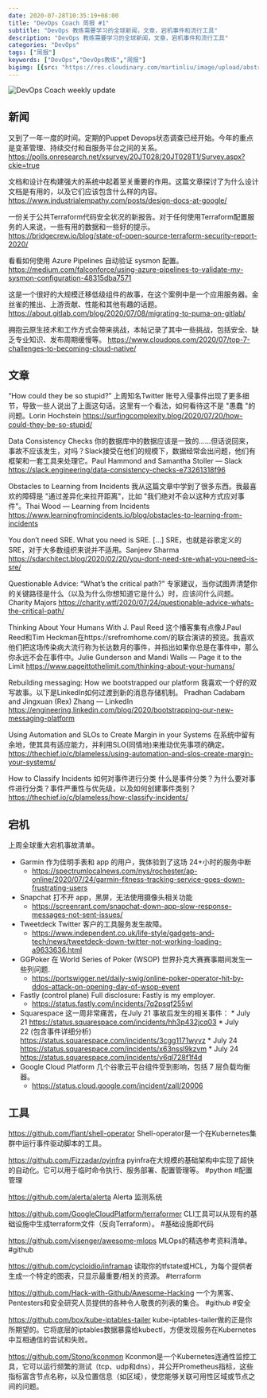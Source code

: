 ```yaml
---
date: 2020-07-28T10:35:19+08:00
title: "DevOps Coach 周报 #1"
subtitle: "DevOps 教练需要学习的全球新闻，文章，宕机事件和流行工具"
description: "DevOps 教练需要学习的全球新闻，文章，宕机事件和流行工具"
categories: "DevOps"
tags: ["周报"]
keywords: ["DevOps","DevOps教练","周报"]
bigimg: [{src: "https://res.cloudinary.com/martinliu/image/upload/abstract-1.jpg", desc: "DevOps"}]
---
```


![DevOps Coach weekly update](/images/weeklyupdate.jpg)

## 新闻

又到了一年一度的时间。定期的Puppet Devops状态调查已经开始。今年的重点是变革管理、持续交付和自服务平台之间的关系。
https://polls.onresearch.net/xsurvey/20JT028/20JT028T1/Survey.aspx?ckie=true

文档和设计在构建强大的系统中起着至关重要的作用。这篇文章探讨了为什么设计文档是有用的，以及它们应该包含什么样的内容。
https://www.industrialempathy.com/posts/design-docs-at-google/

一份关于公共Terraform代码安全状况的新报告。对于任何使用Terraform配置服务的人来说，一些有用的数据和一些好的提示。
https://bridgecrew.io/blog/state-of-open-source-terraform-security-report-2020/

看看如何使用 Azure Pipelines 自动验证 sysmon 配置。
https://medium.com/falconforce/using-azure-pipelines-to-validate-my-sysmon-configuration-48315dba7571

这是一个很好的大规模迁移低级组件的故事，在这个案例中是一个应用服务器。金丝雀的推出、上游贡献、性能和其他有趣的话题。
https://about.gitlab.com/blog/2020/07/08/migrating-to-puma-on-gitlab/

拥抱云原生技术和工作方式会带来挑战，本帖记录了其中一些挑战，包括安全、缺乏专业知识、发布周期缓慢等。
https://www.cloudops.com/2020/07/top-7-challenges-to-becoming-cloud-native/

## 文章

“How could they be so stupid?” 上周知名Twitter 账号入侵事件出现了更多细节，导致一些人说出了上面这句话。这里有一个看法，如何看待这不是 "愚蠢 "的问题。Lorin Hochstein
https://surfingcomplexity.blog/2020/07/20/how-could-they-be-so-stupid/

Data Consistency Checks 你的数据库中的数据应该是一致的......但话说回来，事故不应该发生，对吗？Slack接受在他们的规模下，数据经常会出问题，他们有框架和一套工具来处理它。Paul Hammond and Samantha Stoller — Slack
https://slack.engineering/data-consistency-checks-e73261318f96

Obstacles to Learning from Incidents 我从这篇文章中学到了很多东西。我最喜欢的障碍是 "通过差异化来拉开距离"，比如 "我们绝对不会以这种方式应对事件"。Thai Wood — Learning from Incidents
https://www.learningfromincidents.io/blog/obstacles-to-learning-from-incidents

You don’t need SRE. What you need is SRE. […] SRE，也就是谷歌定义的SRE，对于大多数组织来说并不适用。Sanjeev Sharma
https://sdarchitect.blog/2020/02/20/you-dont-need-sre-what-you-need-is-sre/

Questionable Advice: “What’s the critical path?” 专家建议，当你试图弄清楚你的关键路径是什么（以及为什么你想知道它是什么）时，应该问什么问题。Charity Majors
https://charity.wtf/2020/07/24/questionable-advice-whats-the-critical-path/

Thinking About Your Humans With J. Paul Reed 这个播客集有点像J.Paul Reed和Tim Heckman在https://srefromhome.com/的联合演讲的预览。我喜欢他们把这场传染病大流行称为长达数月的事件，并指出如果你总是在事件中，那么你永远不会在事件中。Julie Gunderson and Mandi Walls — Page it to the Limit
https://www.pageittothelimit.com/thinking-about-your-humans/

Rebuilding messaging: How we bootstrapped our platform 我喜欢一个好的双写故事。以下是LinkedIn如何过渡到新的消息存储机制。 Pradhan Cadabam and Jingxuan (Rex) Zhang — LinkedIn
https://engineering.linkedin.com/blog/2020/bootstrapping-our-new-messaging-platform

Using Automation and SLOs to Create Margin in your Systems 在系统中留有余地，使其具有适应能力，并利用SLO(同情地)来推动优先事项的确定。
https://thechief.io/c/blameless/using-automation-and-slos-create-margin-your-systems/

How to Classify Incidents  如何对事件进行分类 什么是事件分类？为什么要对事件进行分类？事件严重性与优先级，以及如何创建事件类别？
https://thechief.io/c/blameless/how-classify-incidents/

## 宕机

上周全球重大宕机事故清单。

*  Garmin 作为佳明手表和 app 的用户，我体验到了这场 24+小时的服务中断
	*  https://spectrumlocalnews.com/nys/rochester/ap-online/2020/07/24/garmin-fitness-tracking-service-goes-down-frustrating-users
*  Snapchat 打不开 app，黑屏，无法使用摄像头相关功能
	*  https://screenrant.com/snapchat-down-app-slow-response-messages-not-sent-issues/
*  Tweetdeck  Twitter 客户的工具服务发生故障。
	*  https://www.independent.co.uk/life-style/gadgets-and-tech/news/tweetdeck-down-twitter-not-working-loading-a9633636.html
*  GGPoker  在 World Series of Poker (WSOP) 世界扑克大赛赛事期间发生一些列问题.
	*  https://portswigger.net/daily-swig/online-poker-operator-hit-by-ddos-attack-on-opening-day-of-wsop-event
*  Fastly (control plane) Full disclosure: Fastly is my employer.
	*  https://status.fastly.com/incidents/7q2psqf255wl
*  Squarespace  这一周非常痛苦，在July 21 事故后发生的相关事件：
		* July 21  https://status.squarespace.com/incidents/hh3p432jcq03
		* July 22 (包含事件详细分析) https://status.squarespace.com/incidents/3cgg1171wyvz
		* July 24 https://status.squarespace.com/incidents/x63nssl9kzvm
		* July 24 https://status.squarespace.com/incidents/v6ql728f1f4d
*  Google Cloud Platform 几个谷歌云平台组件受到影响，包括 7 层负载均衡器。
	*  https://status.cloud.google.com/incident/zall/20006

## 工具

https://github.com/flant/shell-operator
Shell-operator是一个在Kubernetes集群中运行事件驱动脚本的工具。

https://github.com/Fizzadar/pyinfra
pyinfra在大规模的基础架构中实现了超快的自动化。它可以用于临时命令执行、服务部署、配置管理等。
#python #配置管理

https://github.com/alerta/alerta
Alerta 监测系统

https://github.com/GoogleCloudPlatform/terraformer
CLI工具可以从现有的基础设施中生成terraform文件（反向Terraform）。
#基础设施即代码

https://github.com/visenger/awesome-mlops
MLOps的精选参考资料清单。
#github

https://github.com/cycloidio/inframap
读取你的tfstate或HCL，为每个提供者生成一个特定的图表，只显示最重要/相关的资源。
#terraform

https://github.com/Hack-with-Github/Awesome-Hacking
一个为黑客、Pentesters和安全研究人员提供的各种令人敬畏的列表的集合。
#github #安全

https://github.com/box/kube-iptables-tailer
kube-iptables-tailer做的正是你所期望的。它将底层的iptables数据暴露给kubectl，方便发现服务在Kubernetes中互相通信的尝试和失败。

https://github.com/Stono/kconmon
Kconmon是一个Kubernetes连通性监控工具，它可以运行频繁的测试（tcp、udp和dns），并公开Prometheus指标，这些指标富含节点名称，以及位置信息（如区域），使您能够关联可用性区域或节点之间的问题。




